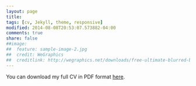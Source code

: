 ```yaml
---
layout: page
title: 
tags: [cv, Jekyll, theme, responsive]
modified: 2014-08-08T20:53:07.573882-04:00
comments: true
share: false
##image:
##  feature: sample-image-2.jpg
##  credit: WeGraphics
##  creditlink: http://wegraphics.net/downloads/free-ultimate-blurred-background-pack/
---
```


<p style="text-indent:0">You can download my full CV in PDF format <a href="../docs/oguzkaya.pdf" target="_blank">here</a>.</p>

<object width="100%" height="100px" data="../docs/oguzkaya.pdf" type="application/pdf">
</object>
